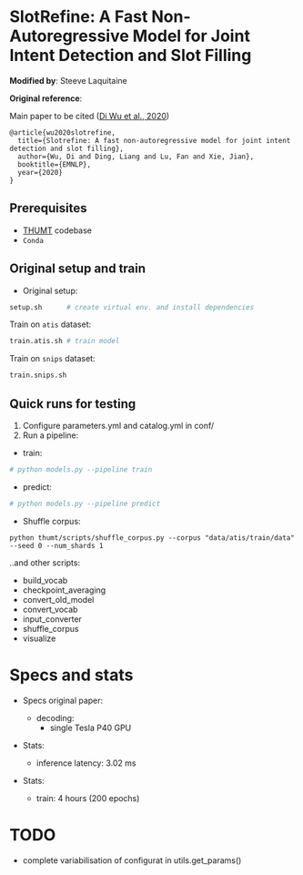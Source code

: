 # SlotRefine: A Fast Non-Autoregressive Model for Joint Intent Detection and Slot Filling

**Modified by**: Steeve Laquitaine  

**Original reference**:

Main paper to be cited ([Di Wu et al., 2020](https://www.aclweb.org/anthology/2020.emnlp-main.152.pdf))

```
@article{wu2020slotrefine,
  title={Slotrefine: A fast non-autoregressive model for joint intent detection and slot filling},
  author={Wu, Di and Ding, Liang and Lu, Fan and Xie, Jian},
  booktitle={EMNLP},
  year={2020}
}
```

## Prerequisites  

* [THUMT](https://github.com/THUNLP-MT/THUMT) codebase
* `Conda`  

## Original setup and train

* Original setup:  
  
```bash
setup.sh      # create virtual env. and install dependencies
```

Train on `atis` dataset: 

```bash
train.atis.sh # train model
```

Train on `snips` dataset: 

```bash
train.snips.sh
```

## Quick runs for testing

1. Configure parameters.yml and catalog.yml in conf/ 
2. Run a pipeline:  

* train:  

```bash
# python models.py --pipeline train
```

* predict:

```bash
# python models.py --pipeline predict
```

* Shuffle corpus:

```
python thumt/scripts/shuffle_corpus.py --corpus "data/atis/train/data" --seed 0 --num_shards 1
```

..and other scripts:  

- build_vocab  
- checkpoint_averaging  
- convert_old_model  
- convert_vocab  
- input_converter  
- shuffle_corpus  
- visualize  

# Specs and stats

* Specs original paper:  
  * decoding:  
    * single Tesla P40 GPU

* Stats:  
  * inference latency: 3.02 ms  

* Stats:  
  * train: 4 hours (200 epochs)


# TODO

* complete variabilisation of configurat in utils.get_params()